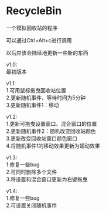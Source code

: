 # RecycleBin
一个模拟回收站的程序

可以通过Ctrl+Alt+c进行调用

以后应该会陆续地更新一些新的东西

v1.0:             
  最初版本

v1.1:       
  1.可用鼠标拖曳回收站位置           
  2.更新随机事件，等待时间为5分钟           
  3.更新随机事件1：移动              

v1.2:           
  1.更新可拖曳设置窗口、混合窗口的位置                   
  2.更新随机事件2：随机改变回收站颜色                 
  3.更新改变回收站窗口颜色窗口               
  4.将随机事件1的移动效果更新为蠕动效果                

v1.3:               
  1.修复一些bug                 
  2.可同时删除多个文件                 
  3.将设置和混合窗口更新为右键拖曳

v1.4:             
  1.修复一些bug             
  2.可设置关闭随机事件           
